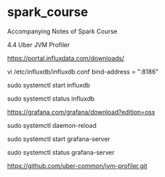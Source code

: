 # spark_course
Accompanying Notes of Spark Course 


4.4 Uber JVM Profiler

https://portal.influxdata.com/downloads/

vi /etc/influxdb/influxdb.conf
  bind-address = ":8186"

sudo systemctl start influxdb

sudo systemctl status influxdb


https://grafana.com/grafana/download?edition=oss

sudo systemctl daemon-reload

sudo systemctl start grafana-server

sudo systemctl status grafana-server


https://github.com/uber-common/jvm-profiler.git
